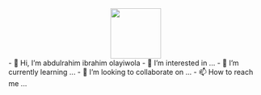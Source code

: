 <div id="header" align="center">
  <img src="https://media.giphy.com/media/M9gbBd9nbDrOTu1Mqx/giphy.gif" width="100"/>
</div>
- 👋 Hi, I’m abdulrahim ibrahim olayiwola
- 👀 I’m interested in ...
- 🌱 I’m currently learning ...
- 💞️ I’m looking to collaborate on ...
- 📫 How to reach me ...

<!---
0layiw0la/0layiw0la is a ✨ special ✨ repository because its `README.md` (this file) appears on your GitHub profile.
You can click the Preview link to take a look at your changes.
--->
